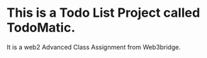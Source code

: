 # This is a Todo List Project called TodoMatic. 
It is a web2 Advanced Class Assignment from Web3bridge.